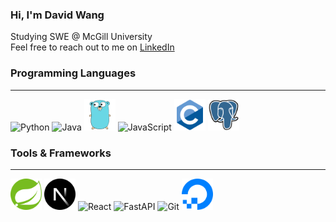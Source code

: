 
### Hi, I'm David Wang<br/>
Studying SWE @ McGill University<br/>
Feel free to reach out to me on [LinkedIn](https://www.linkedin.com/in/dajiwang7707/)

### **Programming Languages**
___
<p align="left">
  <img src="https://cdn.jsdelivr.net/gh/devicons/devicon/icons/python/python-original.svg" alt="Python" width="50" height="50"/>
  <img src="https://cdn.jsdelivr.net/gh/devicons/devicon/icons/java/java-original.svg" alt="Java" width="50" height="50"/>
  <img src="https://github.com/devicons/devicon/blob/master/icons/go/go-original.svg" alt="Go" width="50" height="50"/>
  <img src="https://cdn.jsdelivr.net/gh/devicons/devicon/icons/javascript/javascript-original.svg" alt="JavaScript" width="50" height="50"/>
  <img src="https://github.com/devicons/devicon/blob/master/icons/c/c-original.svg" alt="Python" width="50" height="50"/>
  <img src="https://github.com/devicons/devicon/blob/master/icons/postgresql/postgresql-original.svg" alt="PostgreSQL" width="50" height="50"/>
</p>

  ### **Tools & Frameworks**
___
<p align="left">
  <img src="https://github.com/devicons/devicon/blob/master/icons/spring/spring-original.svg" alt="Spring" width="50" height="50"/>
    <img src="https://github.com/devicons/devicon/blob/master/icons/nextjs/nextjs-original.svg" alt="Next.js" width="50" height="50"/>
  <img src="https://cdn.jsdelivr.net/gh/devicons/devicon/icons/react/react-original.svg" alt="React" width="50" height="50"/>
  <img src="https://cdn.jsdelivr.net/gh/devicons/devicon/icons/fastapi/fastapi-original-wordmark.svg" alt="FastAPI" width="50" height="50"/>
  <img src="https://cdn.jsdelivr.net/gh/devicons/devicon/icons/git/git-original.svg" alt="Git" width="50" height="50"/>
  <img src="https://github.com/devicons/devicon/blob/master/icons/digitalocean/digitalocean-original.svg" alt="DigitalOcean" width="50" height="50"/>
</p>
 


